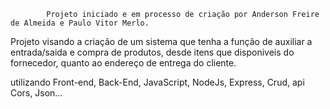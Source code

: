             Projeto iniciado e em processo de criação por Anderson Freire de Almeida e Paulo Vitor Merlo.
Projeto visando a criação de um sistema que tenha a função de auxiliar a entrada/saida e compra de produtos, 
desde itens que disponiveis do fornecedor, quanto ao endereço de entrega do cliente.

utilizando Front-end, Back-End, JavaScript, NodeJs, Express, Crud, api Cors, Json...